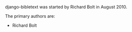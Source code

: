 django-bibletext was started by Richard Bolt in August 2010.

The primary authors are:

* Richard Bolt
